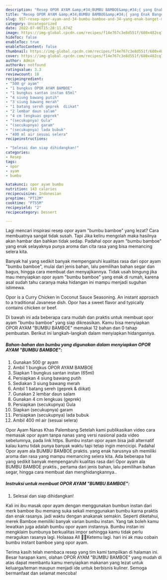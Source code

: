 ```yaml
---
description: "Resep OPOR AYAM &amp;#34;BUMBU BAMBOE&amp;#34;{ yang Enak Banget,  Menu Buat lebaran"
title: "Resep OPOR AYAM &amp;#34;BUMBU BAMBOE&amp;#34;{ yang Enak Banget,  Menu Buat lebaran"
slug: 957-resep-opor-ayam-and-34-bumbu-bamboe-and-34-yang-enak-banget-menu-buat-lebaran
category: Uncategorized
date: 2022-07-06T15:28:11.674Z
image: https://img-global.cpcdn.com/recipes/f14e767c3e8d551f/680x482cq70/opor-ayam-bumbu-bamboe-foto-resep-utama.jpg
hideToc: false
enableToc: true
enableTocContent: false
thumbnail: https://img-global.cpcdn.com/recipes/f14e767c3e8d551f/680x482cq70/opor-ayam-bumbu-bamboe-foto-resep-utama.jpg
cover: https://img-global.cpcdn.com/recipes/f14e767c3e8d551f/680x482cq70/opor-ayam-bumbu-bamboe-foto-resep-utama.jpg
author: Admin
authorAv: notfound
ratingvalue: 3.3
reviewcount: 18
recipeingredient:
- "500 gr ayam"
- "1 bungkus OPOR AYAM BAMBOE"
- "1 bungkus santan instan 65ml"
- "4 siung bawang putih"
- "3 siung bawang merah"
- "1 batang sereh geprek  diikat"
- "2 lembar daun salam"
- "4 cm lengkuas geprek"
- "(secukupnya) Gula"
- "(secukupnya) garam"
- "(secukupnya) lada bubuk"
- "400 ml air sesuai selera"
recipeinstructions:

- "Selesai dan siap dihidangkan!"
categories:
- Resep
tags:
- opor
- ayam
- bumbu

katakunci: opor ayam bumbu 
nutrition: 143 calories
recipecuisine: Indonesian
preptime: "PT12M"
cooktime: "PT55M"
recipeyield: "2"
recipecategory: Dessert

---
```



Lagi mencari inspirasi resep opor ayam &#34;bumbu bamboe&#34; yang lezat? Cara membuatnya sangat tidak susah. Tapi Jika keliru mengolah maka hasilnya akan hambar dan bahkan tidak sedap. Padahal opor ayam &#34;bumbu bamboe&#34; yang enak selayaknya punya aroma dan cita rasa yang bisa memancing selera kita.


Banyak hal yang sedikit banyak mempengaruhi kualitas rasa dari opor ayam &#34;bumbu bamboe&#34;, mulai dari jenis bahan, lalu pemilihan bahan segar dan bagus, hingga cara membuat dan menyajikannya. Tidak usah bingung jika mau menyiapkan opor ayam &#34;bumbu bamboe&#34; yang enak di rumah, karena asal sudah tahu caranya maka hidangan ini mampu menjadi suguhan istimewa.

Opor is a Curry Chicken in Coconut Sauce Seasoning. An instant approach to a traditional Javanese dish. Opor has a sweet flavor and typically contains chicken or beef.


Di bawah ini ada beberapa cara mudah dan praktis untuk membuat opor ayam &#34;bumbu bamboe&#34; yang siap dikreasikan. Kamu bisa menyiapkan OPOR AYAM &#34;BUMBU BAMBOE&#34; memakai 12 bahan dan 0 tahap pembuatan. Berikut ini langkah-langkah dalam menyiapkan hidangannya.

<!--inarticleads1-->

##### Bahan-bahan dan bumbu yang digunakan dalam menyiapkan OPOR AYAM &#34;BUMBU BAMBOE&#34;:

1. Gunakan 500 gr ayam
1. Ambil 1 bungkus OPOR AYAM BAMBOE
1. Siapkan 1 bungkus santan instan (65ml)
1. Persiapkan 4 siung bawang putih
1. Sediakan 3 siung bawang merah
1. Ambil 1 batang sereh (geprek &amp; diikat)
1. Gunakan 2 lembar daun salam
1. Gunakan 4 cm lengkuas (geprek)
1. Persiapkan (secukupnya) Gula
1. Siapkan (secukupnya) garam
1. Persiapkan (secukupnya) lada bubuk
1. Ambil 400 ml air (sesuai selera)


Opor Ayam Nanas Khas Palembang Setelah kami publikasikan video cara memasak opor ayam tanpa nanas yang versi nasional pada video sebelumnya, pada link https. Bumbu instan opor ayam bisa jadi alternatif kalau kamu tidak punya banyak waktu tapi tetap ingin mencicipi. Padahal Opor ayam ala BUMBU BAMBOE praktis. yang enak harusnya sih memiliki aroma dan rasa yang mampu memancing selera kita. Ada beberapa hal yang sedikit banyak mempengaruhi kualitas rasa dari Opor ayam ala BUMBU BAMBOE praktis., pertama dari jenis bahan, lalu pemilihan bahan segar, hingga cara membuat dan menghidangkannya.. 

<!--inarticleads2-->

##### Instruksi untuk membuat OPOR AYAM &#34;BUMBU BAMBOE&#34;:


1. Selesai dan siap dihidangkan!

Kali ini ibu masak opor ayam dengan menggunakan bumbun instan dari merk bamboe ibu memang suka sekali menggunakan bumbu karna praktis dan enak rasanya. jadi waktu dengan anakanak semakin. Seperti diketahui, merek Bamboe memiliki banyak varian bumbu instan. Yang tak boleh kamu lewatkan juga adalah bumbu opor ayam instannya. Bumbu instan ini mengklaim bumbunya berkualitas impor sehingga kamu tidak perlu meragukan rasanya lagi. Holaaaa All 🙋🏻Ketemu lagi. hari ini ak mau cobain bumbu instant bamboe yang opor ayam. 

Terima kasih telah membaca resep yang tim kami tampilkan di halaman ini. Besar harapan kami, olahan OPOR AYAM &#34;BUMBU BAMBOE&#34; yang mudah di atas dapat membantu kamu menyiapkan makanan yang lezat untuk keluarga/teman maupun menjadi ide untuk berbisnis kuliner. Semoga bermanfaat dan selamat mencoba!
